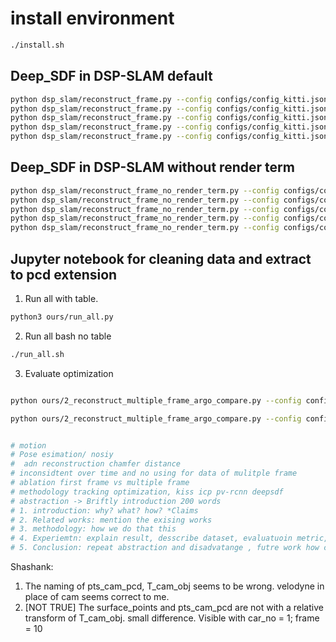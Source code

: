 # install environment

```sh
./install.sh
```

## Deep_SDF in DSP-SLAM default

```bash
python dsp_slam/reconstruct_frame.py --config configs/config_kitti.json --sequence_dir data/dsp_slam/kitti/07 --frame_id 0
python dsp_slam/reconstruct_frame.py --config configs/config_kitti.json --sequence_dir data/dsp_slam/kitti/07 --frame_id 50
python dsp_slam/reconstruct_frame.py --config configs/config_kitti.json --sequence_dir data/dsp_slam/kitti/07 --frame_id 100
python dsp_slam/reconstruct_frame.py --config configs/config_kitti.json --sequence_dir data/dsp_slam/kitti/07 --frame_id 500
python dsp_slam/reconstruct_frame.py --config configs/config_kitti.json --sequence_dir data/dsp_slam/kitti/07 --frame_id 1000
```

## Deep_SDF in DSP-SLAM without render term

```bash
python dsp_slam/reconstruct_frame_no_render_term.py --config configs/config_kitti.json --sequence_dir data/dsp_slam/kitti/07 --frame_id 0
python dsp_slam/reconstruct_frame_no_render_term.py --config configs/config_kitti.json --sequence_dir data/dsp_slam/kitti/07 --frame_id 50
python dsp_slam/reconstruct_frame_no_render_term.py --config configs/config_kitti.json --sequence_dir data/dsp_slam/kitti/07 --frame_id 100
python dsp_slam/reconstruct_frame_no_render_term.py --config configs/config_kitti.json --sequence_dir data/dsp_slam/kitti/07 --frame_id 500
python dsp_slam/reconstruct_frame_no_render_term.py --config configs/config_kitti.json --sequence_dir data/dsp_slam/kitti/07 --frame_id 1000
```

## Jupyter notebook for cleaning data and extract to pcd extension

1. Run all with table.

```bash
python3 ours/run_all.py
```

2. Run all bash no table

```bash
./run_all.sh
```

3. Evaluate optimization

```bash

python ours/2_reconstruct_multiple_frame_argo_compare.py --config configs/config_kitti.json --sequence_dir data/P04/cleaned_data/000/000009/pcd.npy

python ours/2_reconstruct_multiple_frame_argo_compare.py --config configs/config_kitti.json --sequence_dir data/P04/cleaned_data/002/002001/pcd.npy


# motion
# Pose esimation/ nosiy
#  adn reconstruction chamfer distance
# inconsidtent over time and no using for data of mulitple frame
# ablation first frame vs multiple frame
# methodology tracking optimization, kiss icp pv-rcnn deepsdf
# abstraction -> Briftly introduction 200 words
# 1. introduction: why? what? how? *Claims
# 2. Related works: mention the exising works
# 3. methodology: how we do that this
# 4. Experiemtn: explain result, desscribe dataset, evaluatuoin metric, baseline(yue pan paper), implementation deitail(parameter setting, learnng, ) show result. abltion, change some params -> should support claim
# 5. Conclusion: repeat abstraction and disadvatange , futre work how can we imrpove

```
Shashank:
1. The naming of pts_cam_pcd, T_cam_obj seems to be wrong. velodyne in place of cam seems correct to me.
2. [NOT TRUE] The surface_points and pts_cam_pcd are not with a relative transform of T_cam_obj. small difference. Visible with car_no =  1; frame = 10
